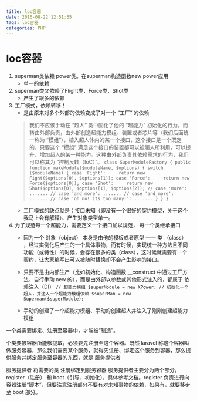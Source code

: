 ```yaml
---
title: loc容器
date: 2016-08-22 12:51:35
tags: loc容器
categories: PHP 
---
```

# loc容器
1. superman类依赖 power类。在superman构造函数new power应用
    - 单一的依赖
2. superman类又依赖了Flight类，Force类，Shot类
    - 产生了跟多的依赖
3. 工厂模式，依赖转移！ 
    - 是由原来对多个外部的依赖变成了对一个 “工厂” 的依赖  
    > 我们不应该手动在 “超人” 类中固化了他的 “超能力” 初始化的行为，而转由外部负责，由外部创造超能力模组、装置或者芯片等（我们后面统一称为 “模组”），植入超人体内的某一个接口，这个接口是一个既定的，只要这个 “模组” 满足这个接口的装置都可以被超人所利用，可以提升、增加超人的某一种能力。这种由外部负责其依赖需求的行为，我们可以称其为 “控制反转（IoC）”。
`class SuperModuleFactory
{
    public function makeModule($moduleName, $options)
    {
        switch ($moduleName) {
            case 'Fight':     return new Fight($options[0], $options[1]);
            case 'Force':     return new Force($options[0]);
            case 'Shot':     return new Shot($options[0], $options[1], $options[2]);
            // case 'more': .......
            // case 'and more': .......
            // case 'and more': .......
            // case 'oh no! its too many!': .......
        }
    }
}`
    - 工厂模式的缺点就是：接口未知（即没有一个很好的契约模型，关于这个我马上会有解释）、产生对象类型单一。
4. 为了规范每一个超能力，需要定义一个接口加以规范， 每一个类继承接口
    - 因为一个 对象（object） 本身是由他的模板或者原型 —— 类 （class） ，经过实例化后产生的一个具体事物，而有时候，实现统一种方法且不同功能（或特性）的时候，会存在很多的类（class），这时候就需要有一个契约，让大家编写出可以被随时替换却不会产生影响的接口。
    - 只要不是由内部生产（比如初始化、构造函数 __construct 中通过工厂方法、自行手动 new 的），而是由外部以参数或其他形式注入的，都属于 依赖注入（DI） 
    `// 超能力模组
       $superModule = new XPower;
       // 初始化一个超人，并注入一个超能力模组依赖
       $superMan = new Superman($superModule);`
       
    - 手动的创建了一个超能力模组、手动的创建超人并注入了刚刚创建超能力模组


一个类需要绑定、注册至容器中，才能被“制造”。

个类要被容器所能够提取，必须要先注册至这个容器。既然 laravel 称这个容器叫做服务容器，那么我们需要某个服务，就得先注册、绑定这个服务到容器，那么提供服务并绑定服务至容器的东西，就是 服务提供者

服务提供者 将需要的类 注册绑定到服务容器
服务提供者主要分为两个部分，register（注册） 和 boot（引导、初始化），具体参考文档。register 负责进行向容器注册“脚本”，但要注意注册部分不要有对未知事物的依赖，如果有，就要移步至 boot 部分。

 
    


